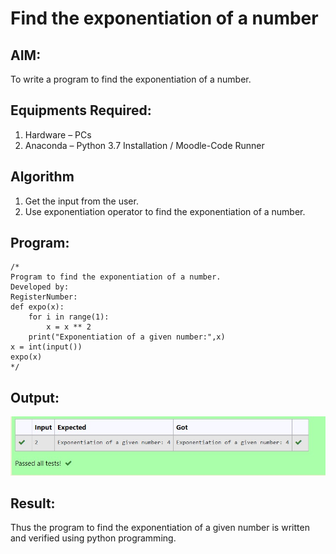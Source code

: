 # Find the exponentiation of a number

## AIM:
To write a program to find the exponentiation of a number.

## Equipments Required:
1. Hardware – PCs
2. Anaconda – Python 3.7 Installation / Moodle-Code Runner

## Algorithm
1. Get the input from the user.
2. Use exponentiation operator to find the exponentiation of a number.

## Program:
```
/*
Program to find the exponentiation of a number.
Developed by: 
RegisterNumber:
def expo(x):
    for i in range(1):
        x = x ** 2
    print("Exponentiation of a given number:",x)
x = int(input())
expo(x) 
*/
```

## Output:
![exponentiation of a number](output.png)


## Result:
Thus the program to find the exponentiation of a given number is written and verified using python programming.
